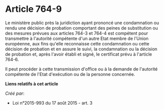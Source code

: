 # Article 764-9

Le ministère public près la juridiction ayant prononcé une condamnation ou rendu une décision de probation comportant des
peines de substitution ou des mesures prévues aux articles 764-3 et 764-4 est compétent pour transmettre à l'autorité
compétente d'un autre Etat membre de l'Union européenne, aux fins qu'elle reconnaisse cette condamnation ou cette décision de
probation et en assure le suivi, la condamnation ou la décision de probation et, après l'avoir établi et signé, le certificat
prévu à l'article 764-6. 

Il peut procéder à cette transmission d'office ou à la demande de l'autorité compétente de l'Etat d'exécution ou de la
personne concernée.

**Liens relatifs à cet article**

_Créé par_:

  - Loi n°2015-993 du 17 août 2015 - art. 3
